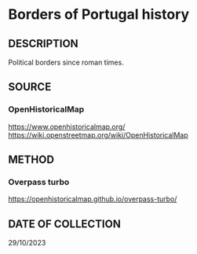 # Borders of Portugal history

## DESCRIPTION
Political borders since roman times.

## SOURCE 
### OpenHistoricalMap
https://www.openhistoricalmap.org/
https://wiki.openstreetmap.org/wiki/OpenHistoricalMap

## METHOD
### Overpass turbo
https://openhistoricalmap.github.io/overpass-turbo/

## DATE OF COLLECTION
29/10/2023
